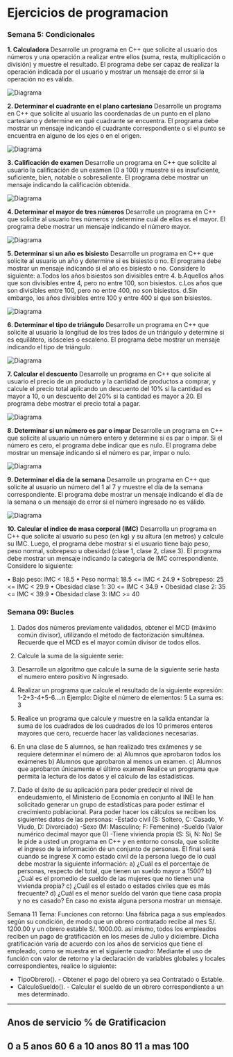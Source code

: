 # Ejercicios de programacion

### Semana 5: Condicionales

**1. Calculadora**
Desarrolle un programa en C++ que solicite al usuario dos números y una operación a realizar entre ellos 
(suma, resta, multiplicación o división) y muestre el resultado. El programa debe ser capaz de realizar 
la operación indicada por el usuario y mostrar un mensaje de error si la operación no es válida.

![Diagrama](imagenes/S5E1.JPG)

**2. Determinar el cuadrante en el plano cartesiano**
Desarrolle un programa en C++ que solicite al usuario las coordenadas de un punto en el plano cartesiano 
y determine en qué cuadrante se encuentra. El programa debe mostrar un mensaje indicando el cuadrante 
correspondiente o si el punto se encuentra en alguno de los ejes o en el origen.

![Diagrama](imagenes/S5E2.JPG) 

**3. Calificación de examen**
Desarrolle un programa en C++ que solicite al usuario la calificación de un examen (0 a 100) y muestre si 
es insuficiente, suficiente, bien, notable o sobresaliente. El programa debe mostrar un mensaje indicando 
la calificación obtenida.

![Diagrama](imagenes/S5E3.JPG)

**4. Determinar el mayor de tres números**
Desarrolle un programa en C++ que solicite al usuario tres números 
y determine cuál de ellos es el mayor. El programa debe mostrar un mensaje indicando el número mayor.

![Diagrama](imagenes/S5E4.JPG)

**5. Determinar si un año es bisiesto**
Desarrolle un programa en C++ que solicite al usuario un año y determine si es bisiesto o no. 
El programa debe mostrar un mensaje indicando si el año es bisiesto o no. Considere lo siguiente:
a.Todos los años bisiestos son divisibles entre 4.
b.Aquellos años que son divisibles entre 4, pero no entre 100, son bisiestos.
c.Los años que son divisibles entre 100, pero no entre 400, no son bisiestos.
d.Sin embargo, los años divisibles entre 100 y entre 400 sí que son bisiestos.

![Diagrama](imagenes/S5E5.JPG)

**6. Determinar el tipo de triángulo**
Desarrolle un programa en C++ que solicite al usuario la longitud de los tres lados de un triángulo y 
determine si es equilátero, isósceles o escaleno. El programa debe mostrar un mensaje indicando el tipo 
de triángulo.

![Diagrama](imagenes/S5E6.JPG)

**7. Calcular el descuento**
Desarrolle un programa en C++ que solicite al usuario el precio de un producto y la cantidad de productos 
a comprar, y calcule el precio total aplicando un descuento del 10% si la cantidad es mayor a 10, o un descuento
del 20% si la cantidad es mayor a 20. El programa debe mostrar el precio total a pagar.

![Diagrama](imagenes/S5E7.JPG)

**8. Determinar si un número es par o impar**
Desarrolle un programa en C++ que solicite al usuario un número entero y determine si es par o impar. Si el 
número es cero, el programa debe indicar que es nulo. El programa debe mostrar un mensaje indicando si el número 
es par, impar o nulo.

![Diagrama](imagenes/S5E8.JPG)

**9. Determinar el día de la semana**
Desarrolle un programa en C++ que solicite al usuario un número del 1 al 7 y muestre el día de la semana 
correspondiente. El programa debe mostrar un mensaje indicando el día de la semana o un mensaje de error si el 
número ingresado no es válido.

![Diagrama](imagenes/S5E9.JPG)

**10. Calcular el índice de masa corporal (IMC)**
Desarrolla un programa en C++ que solicite al usuario su peso (en kg) y su altura (en metros) y calcule su IMC. 
Luego, el programa debe mostrar si el usuario tiene bajo peso, peso normal, sobrepeso u obesidad 
(clase 1, clase 2, clase 3). El programa debe mostrar un mensaje indicando la categoría de IMC correspondiente. 
Considere lo siguiente:

• Bajo peso: IMC < 18.5
• Peso normal: 18.5 <= IMC < 24.9
• Sobrepeso: 25 <= IMC < 29.9
• Obesidad clase 1: 30 <= IMC < 34.9
• Obesidad clase 2: 35 <= IMC < 39.9
• Obesidad clase 3: IMC >= 40


### Semana 09: Bucles

1. Dados dos números previamente validados, obtener el MCD (máximo común divisor), utilizando el método de 
factorización simultánea. Recuerde que el MCD es el mayor común divisor de todos ellos.

2. Calcule la suma de la siguiente serie:
3. Desarrolle un algoritmo que calcule la suma de la siguiente serie hasta el numero entero positivo N ingresado.
4. Realizar un programa que calcule el resultado de la siguiente expresión:
1-2+3-4+5-6....n
Ejemplo:
Digite el número de elementos: 5
La suma es: 3
5. Realice un programa que calcule y muestre en la salida entandar la suma de los cuadrados
de los cuadrados de los 10 primeros enteros mayores que cero, recuerde hacer las
validaciones necesarias.
6. En una clase de 5 alumnos, se han realizado tres exámenes y se requiere determinar el
número de:
a) Alumnos que aprobaron todos los exámenes
b) Alumnos que aprobaron al menos un examen.
c) Alumnos que aprobaron únicamente el último examen
Realice un programa que permita la lectura de los datos y el cálculo de las estadísticas.
7. Dado el éxito de su aplicación para poder predecir el nivel de endeudamiento, el Ministerio
de Economía en conjunto al INEI le han solicitado generar un grupo de estadísticas para
poder estimar el crecimiento poblacional. Para poder hacer los cálculos se reciben los
siguientes datos de las personas:
-Estado civil (S: Soltero, C: Casado, V: Viudo, D: Divorciado)
-Sexo (M: Masculino; F: Femenino)
-Sueldo (Valor numérico decimal mayor que 0)
-Tiene vivienda propia (S: Si, N: No)
Se le pide a usted un programa en C++ y en entorno consola, que solicite el ingreso de la
información de un conjunto de personas. El final será cuando se ingrese X como estado
civil de la persona luego de lo cual debe mostrar la siguiente información:
a) ¿Cuál es el porcentaje de personas, respecto del total, que tienen un sueldo mayor a 1500?
b) ¿Cuál es el promedio de sueldo de las mujeres que no tienen una vivienda propia?
c) ¿Cuál es el estado o estados civiles que es más frecuente?
d) ¿Cuál es el menor sueldo del varón que tiene casa propia y no es casado? En caso no
exista alguna persona mostrar un mensaje.

Semana 11
Tema: Funciones con retorno:
Una fábrica paga a sus empleados según su condición, de modo que un obrero contratado recibe al mes S/. 1200.00 
y un obrero estable S/. 1000.00. así mismo, todos los empleados reciben un pago de gratificación en los meses de 
Julio y diciembre. Dicha gratificación varía de acuerdo con los años de servicios que tiene el empleado, como se 
muestra en el siguiente cuadro: Mediante el uso de función con valor de retorno y la declaración de variables 
globales y locales correspondientes, realice lo siguiente:
- TipoObrero(). - Obtener el pago del obrero ya sea Contratado o Estable.
- CálculoSueldo(). - Calcular el sueldo de un obrero correspondiente a un mes determinado.

------------------------------------------------
Anos de servicio            % de Gratificacion
------------------------------------------------
0 a 5 anos                          60
6 a 10 anos                         80
11 a mas                           100
------------------------------------------------



